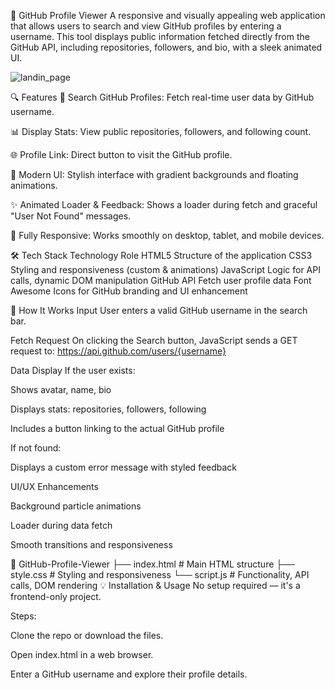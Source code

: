 🚀 GitHub Profile Viewer
A responsive and visually appealing web application that allows users to search and view GitHub profiles by entering a username. This tool displays public information fetched directly from the GitHub API, including repositories, followers, and bio, with a sleek animated UI.


![landin_page](https://github.com/user-attachments/assets/c37e2875-cb8e-4e63-a719-b83a7082d32d)



🔍 Features
🔎 Search GitHub Profiles: Fetch real-time user data by GitHub username.

📊 Display Stats: View public repositories, followers, and following count.

🌐 Profile Link: Direct button to visit the GitHub profile.

🎨 Modern UI: Stylish interface with gradient backgrounds and floating animations.

✨ Animated Loader & Feedback: Shows a loader during fetch and graceful "User Not Found" messages.

📱 Fully Responsive: Works smoothly on desktop, tablet, and mobile devices.

🛠️ Tech Stack
Technology	Role
HTML5	Structure of the application
CSS3	Styling and responsiveness (custom & animations)
JavaScript	Logic for API calls, dynamic DOM manipulation
GitHub API	Fetch user profile data
Font Awesome	Icons for GitHub branding and UI enhancement

🧠 How It Works
Input
User enters a valid GitHub username in the search bar.

Fetch Request
On clicking the Search button, JavaScript sends a GET request to:
https://api.github.com/users/{username}

Data Display
If the user exists:

Shows avatar, name, bio

Displays stats: repositories, followers, following

Includes a button linking to the actual GitHub profile

If not found:

Displays a custom error message with styled feedback

UI/UX Enhancements

Background particle animations

Loader during data fetch

Smooth transitions and responsiveness

📁 GitHub-Profile-Viewer
├── index.html       # Main HTML structure
├── style.css        # Styling and responsiveness
└── script.js        # Functionality, API calls, DOM rendering
💡 Installation & Usage
No setup required — it's a frontend-only project.

Steps:

Clone the repo or download the files.

Open index.html in a web browser.

Enter a GitHub username and explore their profile details.

